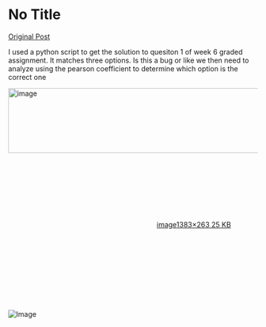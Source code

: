 # No Title

[Original Post](https://discourse.onlinedegree.iitm.ac.in/t/169283/6)

<p>I used a python script to get the solution to quesiton 1 of week 6 graded assignment. It matches three options. Is this a bug or like we then need to analyze using the pearson coefficient to determine which option is the correct one<br>
<div class="lightbox-wrapper"><a class="lightbox" href="https://europe1.discourse-cdn.com/flex013/uploads/iitm/original/3X/b/d/bd0ea5ffab782a7d6bcc8b1cde7ba7f385b85630.png" data-download-href="/uploads/short-url/qYtCOu4iFTJRgTpq1aybIwZqRVe.png?dl=1" title="image" rel="noopener nofollow ugc"><img src="https://europe1.discourse-cdn.com/flex013/uploads/iitm/optimized/3X/b/d/bd0ea5ffab782a7d6bcc8b1cde7ba7f385b85630_2_690x131.png" alt="image" data-base62-sha1="qYtCOu4iFTJRgTpq1aybIwZqRVe" width="690" height="131" srcset="https://europe1.discourse-cdn.com/flex013/uploads/iitm/optimized/3X/b/d/bd0ea5ffab782a7d6bcc8b1cde7ba7f385b85630_2_690x131.png, https://europe1.discourse-cdn.com/flex013/uploads/iitm/optimized/3X/b/d/bd0ea5ffab782a7d6bcc8b1cde7ba7f385b85630_2_1035x196.png 1.5x, https://europe1.discourse-cdn.com/flex013/uploads/iitm/optimized/3X/b/d/bd0ea5ffab782a7d6bcc8b1cde7ba7f385b85630_2_1380x262.png 2x" data-dominant-color="FAF9FA"><div class="meta"><svg class="fa d-icon d-icon-far-image svg-icon" aria-hidden="true"><use href="#far-image"></use></svg><span class="filename">image</span><span class="informations">1383×263 25 KB</span><svg class="fa d-icon d-icon-discourse-expand svg-icon" aria-hidden="true"><use href="#discourse-expand"></use></svg></div></a></div></p>

![Image](https://europe1.discourse-cdn.com/flex013/uploads/iitm/optimized/3X/b/d/bd0ea5ffab782a7d6bcc8b1cde7ba7f385b85630_2_690x131.png)